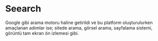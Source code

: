 # Seearch
Google gibi arama motoru haline getirildi ve bu platform oluşturulurken amaçlanan adımlar ise;  sitede arama, görsel arama, sayfalama sistemi, görüntü tam ekran ön izlemesi gibi.

